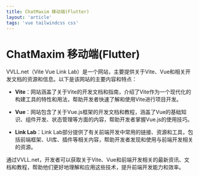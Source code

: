 ```yaml
---
title: ChatMaxim 移动端(Flutter)
layout: 'article'
tags: 'vue tailwindcss css'
---
```


# ChatMaxim 移动端(Flutter)







VVLL.net（Vite Vue Link Lab）是一个网站，主要提供关于Vite、Vue和相关开发文档的资源和信息。以下是该网站的主要内容和特点：

- **Vite**：网站涵盖了关于Vite的开发文档和指南，介绍了Vite作为一个现代化的构建工具的特性和用法，帮助开发者快速了解和使用Vite进行项目开发。

- **Vue**：网站包含了关于Vue.js框架的开发文档和教程，涵盖了Vue的基础知识、组件开发、状态管理等方面的内容，帮助开发者掌握Vue.js的使用技巧。

- **Link Lab**：Link Lab部分提供了有关前端开发中常用的链接、资源和工具，包括前端框架、UI库、插件等相关内容，帮助开发者发现和使用与前端开发相关的资源。

通过VVLL.net，开发者可以获取关于Vite、Vue和前端开发相关的最新资讯、文档和教程，帮助他们更好地理解和应用这些技术，提升前端开发能力和效率。